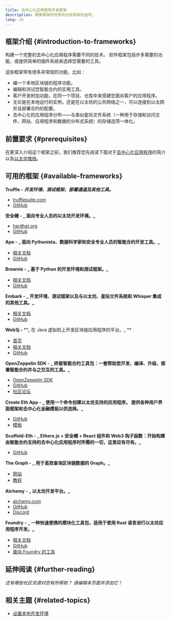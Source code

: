 ```yaml
---
title: 去中心化应用程序开发框架
description: 探索框架的优势并比较现有的选项。
lang: zh
---
```


## 框架介绍 {#introduction-to-frameworks}

构建一个完整的去中心化应用程序需要不同的技术。 软件框架包括许多需要的功能，或提供简单的插件系统来选择您需要的工具。

这些框架带有很多非常规的功能，比如：

- 编一个本地区块链的程序功能。
- 编辑和测试您智能合约的实用工具。
- 客户开发附加功能，在同一个项目、仓库中来搭建您面向客户的应用程序。
- 无论是在本地运行的实例，还是在以太坊的公共网络之一，可以连接到以太网并且部署合约的配置。
- 去中心化的应用程序分布——与类似星际文件系统（一种用于存储和访问文件、网站、应用程序和数据的分布式系统）的存储选项一体化。

## 前置要求 {#prerequisites}

在更深入介绍这个框架之前，我们推荐您先阅读下面对于[去中心化应用程序](/developers/docs/dapps/)的简介以及[以太坊堆栈](/developers/docs/ethereum-stack/)。

## 可用的框架 {#available-frameworks}

**Truffle -** **_开发环境、测试框架、部署通道及其他工具。_**

- [trufflesuite.com](https://www.trufflesuite.com/)
- [GitHub](https://github.com/trufflesuite/truffle)

**安全帽 -** **_ 面向专业人员的以太坊开发环境。_**

- [hardhat.org](https://hardhat.org)
- [GitHub](https://github.com/nomiclabs/hardhat)

**Ape -** **_ 面向 Pythonista、数据科学家和安全专业人员的智能合约开发工具。_**

- [相关文档](https://docs.apeworx.io/ape/stable/)
- [GitHub](https://github.com/ApeWorX/ape)

**Brownie -** **_ 基于 Python 的开发环境和测试框架。_**

- [相关文档](https://eth-brownie.readthedocs.io/en/latest/)
- [GitHub](https://github.com/eth-brownie/brownie)

**Embark -** **_ 开发环境、测试框架以及与以太坊、星际文件系统和 Whisper 集成的其他工具。_**

- [相关文档](https://embark.status.im/docs/)
- [GitHub](https://github.com/embark-framework/embark)

**Web3j -** **_ 在 Java 虚拟机上开发区块链应用程序的平台。_ **

- [首页](https://www.web3labs.com/web3j-sdk)
- [相关文档](https://docs.web3j.io)
- [GitHub](https://github.com/web3j/web3j)

**OpenZeppelin SDK -** **_ 终极智能合约工具包：一套帮助您开发、编译、升级、部署智能合约并与之交互的工具。_**

- [OpenZeppelin SDK](https://openzeppelin.com/sdk/)
- [GitHub](https://github.com/OpenZeppelin/openzeppelin-sdk)
- [社区论坛](https://forum.openzeppelin.com/c/support/17)

**Create Eth App -** **_ 使用一个命令创建以太坊支持的应用程序。 提供各种用户界面框架和去中心化金融模板以供选择。_**

- [GitHub](https://github.com/paulrberg/create-eth-app)
- [模板](https://github.com/PaulRBerg/create-eth-app/tree/develop/templates)

**Scaffold-Eth -** **_ Ethers.js + 安全帽 + React 组件和 Web3 钩子函数：开始构建由智能合约支持的去中心化应用程序时所需的一切，这里应有尽有。_**

- [GitHub](https://github.com/austintgriffith/scaffold-eth)

**The Graph -** **_ 用于高效查询区块链数据的 Graph。_**

- [网站](https://thegraph.com/)
- [教程](/developers/tutorials/the-graph-fixing-web3-data-querying/)

**Alchemy -** **_ 以太坊开发平台。_**

- [alchemy.com](https://www.alchemy.com/)
- [GitHub](https://github.com/alchemyplatform)
- [Discord](https://discord.com/invite/A39JVCM)

**Foundry -** **_ 一种快速便携的模块化工具包，适用于使用 Rust 语言进行以太坊应用程序开发。_**

- [相关文档](https://book.getfoundry.sh/)
- [GitHub](https://github.com/gakonst/foundry/)
- [面向 Foundry 的工具](https://github.com/crisgarner/awesome-foundry)

## 延伸阅读 {#further-reading}

_还有哪些社区资源对您有所帮助？ 请编辑本页面并添加它！_

## 相关主题 {#related-topics}

- [设置本地开发环境](/developers/local-environment/)
